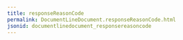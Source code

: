 ```yaml
---
title: responseReasonCode
permalink: DocumentLineDocument.responseReasonCode.html
jsonid: documentlinedocument_responsereasoncode
---
```

